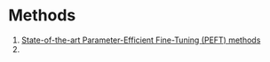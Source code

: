 # Methods

1. [State-of-the-art Parameter-Efficient Fine-Tuning (PEFT) methods](https://github.com/huggingface/peft)
2.
